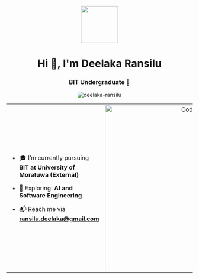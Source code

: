 <p align="center">
  <img src="https://github.com/7oSkaaa/7oSkaaa/blob/main/Images/about_me.gif?raw=true" width="100px" />
</p>

<h1 align="center">Hi 👋, I'm Deelaka Ransilu</h1>
<h3 align="center">BIT Undergraduate 🚀</h3>

<p align="center">
  <img src="https://komarev.com/ghpvc/?username=deelaka-ransilu&label=Profile%20views&color=0e75b6&style=flat" alt="deelaka-ransilu" />
</p>

<table align="center">
<tr border="none">
<td width="50%" align="left">

- 🎓 I’m currently pursuing **BIT at University of Moratuwa (External)**

- 🧠 Exploring: **AI and Software Engineering**

- 📬 Reach me via **ransilu.deelaka@gmail.com**

</td>
<td width="50%" align="center">

  <img align="center" alt="Coding" width="450" src="https://repository-images.githubusercontent.com/588181932/e36ec678-7984-4cdd-8e4c-a3932772ff8e" />

</td>
</tr>
</table>
